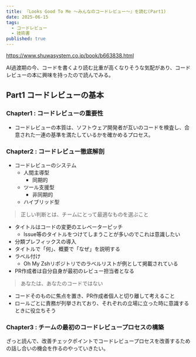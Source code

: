 ```yaml
---
title: 『Looks Good To Me 〜みんなのコードレビュー〜』を読む(Part1)
date: 2025-06-15
tags:
  - コードレビュー
  - 技術書
published: true
---
```

https://www.shuwasystem.co.jp/book/b663838.html

AI過渡期の今、コードを書くより読む比重が高くなりそうな気配があり、コードレビューの本に興味を持ったので読んでみる。

## Part1 コードレビューの基本

### Chapter1 : コードレビューの重要性

- コードレビューの本質は、ソフトウェア開発者が互いのコードを検査し、合意された一連の基準を満たしているかを確かめるプロセス。

### Chapter2 : コードレビュー徹底解剖

- コードレビューのシステム
  - 人間主導型
    - 同期的
  - ツール支援型
    - 非同期的
  - ハイブリッド型

> 正しい判断とは、チームにとって最適なものを選ぶこと

- タイトルはコードの変更のエレベーターピッチ
  - Issue等のタイトルをつけてしまうことが多いのでこれは意識したい
- 分類プレフィックスの導入
- タイトルで「何」、概要で「なぜ」を説明する
- ラベル付け
  - Oh My Zshリポジトリでのラベルリストが例として掲載されている
- PR作成者は自分自身が最初のレビュー担当者となる

> あなたは、あなたのコードではない

- コードそのものに焦点を置き、PR作成者個人と切り離して考えること
- ロールごとに責務が列挙されており、それぞれの立場に立った時に意識するときに役立ちそう

### Chapter3 : チームの最初のコードレビュープロセスの構築

ざっと読んで、改善チェックポイントでコードレビュープロセスを改善するための話し合いの機会を作るのやっていきたい。